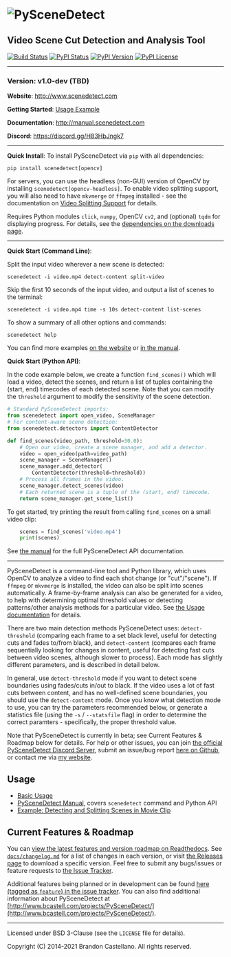 
![PySceneDetect](https://raw.githubusercontent.com/Breakthrough/PySceneDetect/master/docs/img/pyscenedetect_logo_small.png)
==========================================================
Video Scene Cut Detection and Analysis Tool
----------------------------------------------------------

[![Build Status](https://img.shields.io/travis/com/Breakthrough/PySceneDetect/v1.0)](https://travis-ci.com/github/Breakthrough/PySceneDetect) [![PyPI Status](https://img.shields.io/pypi/status/scenedetect.svg)](https://pypi.python.org/pypi/scenedetect/) [![PyPI Version](https://img.shields.io/pypi/v/scenedetect?color=blue)](https://pypi.python.org/pypi/scenedetect/)  [![PyPI License](https://img.shields.io/pypi/l/scenedetect.svg)](http://pyscenedetect.readthedocs.org/en/latest/copyright/)

----------------------------------------------------------

### Version: v1.0-dev (TBD)

**Website**:  http://www.scenedetect.com

**Getting Started**: [Usage Example](https://pyscenedetect.readthedocs.io/en/latest/examples/usage-example/)

**Documentation**:  http://manual.scenedetect.com

**Discord**: https://discord.gg/H83HbJngk7

----------------------------------------------------------

**Quick Install**: To install PySceneDetect via `pip` with all dependencies:

    pip install scenedetect[opencv]

For servers, you can use the headless (non-GUI) version of OpenCV by installing `scenedetect[opencv-headless]`.  To enable video splitting support, you will also need to have `mkvmerge` or `ffmpeg` installed - see the documentation on [Video Splitting Support](https://pyscenedetect.readthedocs.io/en/latest/examples/video-splitting/) for details.

Requires Python modules `click`, `numpy`, OpenCV `cv2`, and (optional) `tqdm` for displaying progress.  For details, see the [dependencies on the downloads page](https://pyscenedetect.readthedocs.io/en/latest/download/#dependencies).

----------------------------------------------------------

**Quick Start (Command Line)**:

Split the input video wherever a new scene is detected:

    scenedetect -i video.mp4 detect-content split-video

Skip the first 10 seconds of the input video, and output a list of scenes to the terminal:

    scenedetect -i video.mp4 time -s 10s detect-content list-scenes

To show a summary of all other options and commands:

    scenedetect help

You can find more examples [on the website](https://pyscenedetect.readthedocs.io/en/latest/examples/usage-example/) or [in the manual](https://pyscenedetect.readthedocs.io/projects/Manual/en/latest/cli/global_options.html).

**Quick Start (Python API)**:

In the code example below, we create a function `find_scenes()` which will
load a video, detect the scenes, and return a list of tuples containing the
(start, end) timecodes of each detected scene.  Note that you can modify
the `threshold` argument to modify the sensitivity of the scene detection.

```python
# Standard PySceneDetect imports:
from scenedetect import open_video, SceneManager
# For content-aware scene detection:
from scenedetect.detectors import ContentDetector

def find_scenes(video_path, threshold=30.0):
    # Open our video, create a scene manager, and add a detector.
    video = open_video(path=video_path)
    scene_manager = SceneManager()
    scene_manager.add_detector(
        ContentDetector(threshold=threshold))
    # Process all frames in the video.
    scene_manager.detect_scenes(video)
    # Each returned scene is a tuple of the (start, end) timecode.
    return scene_manager.get_scene_list()
```

To get started, try printing the result from calling `find_scenes` on a small video clip:

```python
    scenes = find_scenes('video.mp4')
    print(scenes)
```

See [the manual](https://pyscenedetect.readthedocs.io/projects/Manual/en/latest/api.html) for the full PySceneDetect API documentation.

----------------------------------------------------------

PySceneDetect is a command-line tool and Python library, which uses OpenCV to analyze a video to find each shot change (or "cut"/"scene").  If `ffmpeg` or `mkvmerge` is installed, the video can also be split into scenes automatically.  A frame-by-frame analysis can also be generated for a video, to help with determining optimal threshold values or detecting patterns/other analysis methods for a particular video.  See [the Usage documentation](https://pyscenedetect.readthedocs.io/en/latest/examples/usage/) for details.

There are two main detection methods PySceneDetect uses: `detect-threshold` (comparing each frame to a set black level, useful for detecting cuts and fades to/from black), and `detect-content` (compares each frame sequentially looking for changes in content, useful for detecting fast cuts between video scenes, although slower to process).  Each mode has slightly different parameters, and is described in detail below.

In general, use `detect-threshold` mode if you want to detect scene boundaries using fades/cuts in/out to black.  If the video uses a lot of fast cuts between content, and has no well-defined scene boundaries, you should use the `detect-content` mode.  Once you know what detection mode to use, you can try the parameters recommended below, or generate a statistics file (using the `-s` / `--statsfile` flag) in order to determine the correct paramters - specifically, the proper threshold value.

Note that PySceneDetect is currently in beta; see Current Features & Roadmap below for details.  For help or other issues, you can join [the official PySceneDetect Discord Server](https://discord.gg/H83HbJngk7), submit an issue/bug report [here on Github](https://github.com/Breakthrough/PySceneDetect/issues), or contact me via [my website](http://www.bcastell.com/about/).


Usage
----------------------------------------------------------

 - [Basic Usage](https://pyscenedetect.readthedocs.io/en/latest/examples/usage/)
 - [PySceneDetect Manual](https://pyscenedetect-manual.readthedocs.io/en/latest/), covers `scenedetect` command and Python API
 - [Example: Detecting and Splitting Scenes in Movie Clip](https://pyscenedetect.readthedocs.io/en/latest/examples/usage-example/)


Current Features & Roadmap
----------------------------------------------------------

You can [view the latest features and version roadmap on Readthedocs](http://pyscenedetect.readthedocs.org/en/latest/features/).
See [`docs/changelog.md`](https://github.com/Breakthrough/PySceneDetect/blob/master/docs/changelog.md) for a list of changes in each version, or visit [the Releases page](https://github.com/Breakthrough/PySceneDetect/releases) to download a specific version.  Feel free to submit any bugs/issues or feature requests to [the Issue Tracker](https://github.com/Breakthrough/PySceneDetect/issues).

Additional features being planned or in development can be found [here (tagged as `feature`) in the issue tracker](https://github.com/Breakthrough/PySceneDetect/issues?q=is%3Aissue+is%3Aopen+label%3Afeature).  You can also find additional information about PySceneDetect at [http://www.bcastell.com/projects/PySceneDetect/](http://www.bcastell.com/projects/PySceneDetect/).


----------------------------------------------------------

Licensed under BSD 3-Clause (see the `LICENSE` file for details).

Copyright (C) 2014-2021 Brandon Castellano.
All rights reserved.

